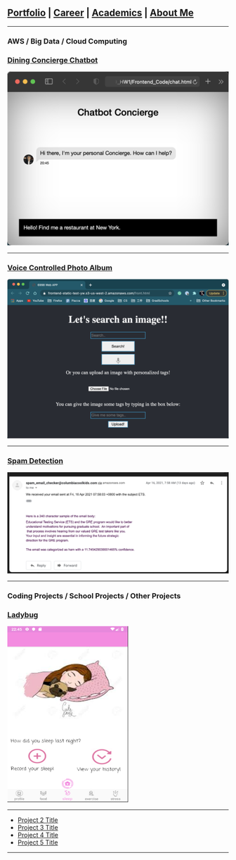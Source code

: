 ## [Portfolio](https://yizhuowu.github.io/) | [Career](/career) | [Academics](/academics) | [About Me](/about)
---

### AWS / Big Data / Cloud Computing 

### [Dining Concierge Chatbot](https://github.com/YizhuoWu/Dining-Concierge-Chatbot)
<img src="images/Dining_Concierge_Chat_Bot.png"/>

---
### [Voice Controlled Photo Album](https://github.com/YizhuoWu/6998-Project2-Lambda-search-photos)
<img src="images/Voice_Controlled_Photo_Album.png"/>

---
### [Spam Detection](https://yizhuowu.github.io/)
<img src="images/spam_checker.png"/>

---

### Coding Projects / School Projects / Other Projects

### [Ladybug](https://github.com/YizhuoWu/Ladybug)<br>
<img src="images/Ladybug/s1.png" width="275" height="400"/>

---
- [Project 2 Title](http://example.com/)
- [Project 3 Title](http://example.com/)
- [Project 4 Title](http://example.com/)
- [Project 5 Title](http://example.com/)

---




